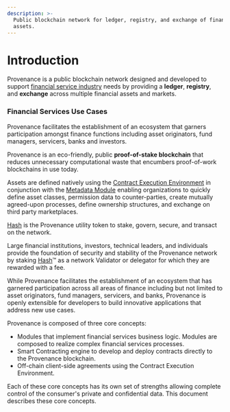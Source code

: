 ```yaml
---
description: >-
  Public blockchain network for ledger, registry, and exchange of financial
  assets.
---
```


# Introduction

Provenance is a public blockchain network designed and developed to support [financial service industry](financial-services-blockchain.md) needs by providing a **ledger**, **registry**, and **exchange** across multiple financial assets and markets. 

### Financial Services Use Cases

Provenance facilitates the establishment of an ecosystem that garners participation amongst finance functions including asset originators, fund managers, servicers, banks and investors.

Provenance is an eco-friendly, public **proof-of-stake blockchain** that reduces unnecessary computational waste that encumbers proof-of-work blockchains in use today. 

Assets are defined natively using the [Contract Execution Environment](../p8e/overview.md) in conjunction with the [Metadata Module](../modules/metadata-module.md) enabling organizations to quickly define asset classes, permission data to counter-parties, create mutually agreed-upon processes, define ownership structures, and exchange on third party marketplaces. 

[Hash](../blockchain/hash-2.0.md) is the Provenance utility token to stake, govern, secure, and transact on the network. 

Large financial institutions, investors, technical leaders, and individuals provide the foundation of security and stability of the Provenance network by staking [Hash](../blockchain/hash-2.0.md)™ as a network Validator or delegator for which they are rewarded with a fee.

While Provenance facilitates the establishment of an ecosystem that has garnered participation across all areas of finance including but not limited to asset originators, fund managers, servicers, and banks, Provenance is openly extensible for developers to build innovative applications that address new use cases. 

Provenance is composed of three core concepts:

* Modules that implement financial services business logic.  Modules are composed to realize complex financial services processes.
* Smart Contracting engine to develop and deploy contracts directly to the Provenance blockchain.
* Off-chain client-side agreements using the Contract Execution Environment.

Each of these core concepts has its own set of strengths allowing complete control of the consumer's private and confidential data. This document describes these core concepts.

